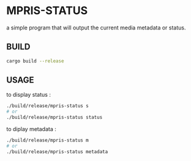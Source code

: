 # MPRIS-STATUS
a simple program that will output the current media metadata or status.

## BUILD

```sh
cargo build --release
```

## USAGE

to display status :

```sh
./build/release/mpris-status s
# or
./build/release/mpris-status status
```


to diplay metadata :

```sh
./build/release/mpris-status m
# or
./build/release/mpris-status metadata
```

